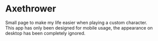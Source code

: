 # Axethrower
Small page to make my life easier when playing a custom character.  
This app has only been designed for mobile usage, the appearance on desktop has been completely ignored.

